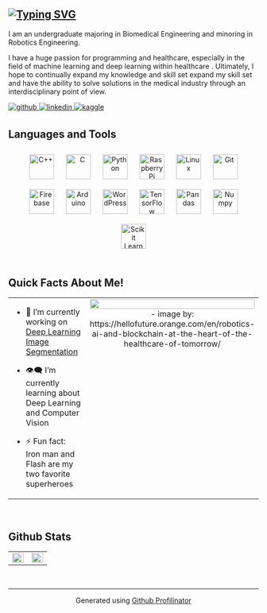  ## [![Typing SVG](https://readme-typing-svg.herokuapp.com?color=%2328C01E&size=31&width=500&lines=%3CHey+There%F0%9F%91%8B%2C++I'm+Abhinav!%2F%3E)](https://git.io/typing-svg)

I am an undergraduate majoring in Biomedical Engineering and minoring in Robotics Engineering.

I have a huge passion for programming and healthcare, especially in the field of machine learning and deep learning within healthcare . Ultimately, I hope to continually expand my knowledge and skill set expand my skill set and have the ability to solve solutions in the medical industry through an interdisciplinary point of view.
  
 
<a href="https://github.com/abhipal42" target="_blank">
<img src=https://img.shields.io/badge/github-%2324292e.svg?&style=for-the-badge&logo=github&logoColor=white alt=github style="margin-bottom: 5px;" />
</a>
<a href="https://linkedin.com/in/abhinav-palisetti" target="_blank">
<img src=https://img.shields.io/badge/linkedin-%231E77B5.svg?&style=for-the-badge&logo=linkedin&logoColor=white alt=linkedin style="margin-bottom: 5px;" />
</a>
<a href="https://www.kaggle.com/abhinavpalisetti" target="_blank">
<img src=https://img.shields.io/badge/kaggle-%2344BAE8.svg?&style=for-the-badge&logo=kaggle&logoColor=white alt=kaggle style="margin-bottom: 5px;" />
</a>  
  

<br/>  


## Languages and Tools  
<div align="center">  
<img style="margin: 10px" src="https://profilinator.rishav.dev/skills-assets/cplusplus-original.svg" alt="C++" height="50" />  
<img style="margin: 10px" src="https://profilinator.rishav.dev/skills-assets/c-original.svg" alt="C" height="50" />  
<img style="margin: 10px" src="https://profilinator.rishav.dev/skills-assets/python-original.svg" alt="Python" height="50" />  
<img style="margin: 10px" src="https://profilinator.rishav.dev/skills-assets/raspberrypi.png" alt="Raspberry Pi" height="50" />  
<img style="margin: 10px" src="https://profilinator.rishav.dev/skills-assets/linux-original.svg" alt="Linux" height="50" />  
<img style="margin: 10px" src="https://profilinator.rishav.dev/skills-assets/git-scm-icon.svg" alt="Git" height="50" />  
<img style="margin: 10px" src="https://profilinator.rishav.dev/skills-assets/firebase.png" alt="Firebase" height="50" />  
<img style="margin: 10px" src="https://profilinator.rishav.dev/skills-assets/arduino.png" alt="Arduino" height="50" />  
<img style="margin: 10px" src="https://profilinator.rishav.dev/skills-assets/wordpress.png" alt="WordPress" height="50" />  
<img style="margin: 10px" src="https://profilinator.rishav.dev/skills-assets/tensorflow-icon.svg" alt="TensorFlow" height="50" />
<img style="margin: 10px" src="https://upload.wikimedia.org/wikipedia/commons/thumb/e/ed/Pandas_logo.svg/1200px-Pandas_logo.svg.png" alt="Pandas" height="50" />
<img style="margin: 10px" src="https://upload.wikimedia.org/wikipedia/commons/thumb/3/31/NumPy_logo_2020.svg/1200px-NumPy_logo_2020.svg.png" alt="Numpy" height="50" />
<img style="margin: 10px" src="https://upload.wikimedia.org/wikipedia/commons/thumb/0/05/Scikit_learn_logo_small.svg/1200px-Scikit_learn_logo_small.svg.png" alt="Scikit Learn" height="50" />
</div>  

<br/>  


## Quick Facts About Me!  
<table><tr><td valign="top" width="50%">

- 🔭 I’m currently working on [Deep Learning Image Segmentation](https://github.com/abhipal42/Nuclei-Image-Segmentation_UNet)  
  

- 👁️‍🗨️ I’m currently learning about Deep Learning and Computer Vision  
  

- ⚡ Fun fact: Iron man and Flash are my two favorite superheroes   


</td><td valign="top" width="50%">

<div align="center">
<img src="https://hellofuture.orange.com/app/uploads/2020/05/4_deeplearning_780.gif" align="center" style="width: 100%" />
 - image by: https://hellofuture.orange.com/en/robotics-ai-and-blockchain-at-the-heart-of-the-healthcare-of-tomorrow/
</div>  


</td></tr></table>  

<br/>  


## Github Stats  
<table><tr><td valign="top" width="50%">

<img src="https://github-readme-stats.vercel.app/api?username=abhipal42&show_icons=true&count_private=true&hide_border=true" align="left" style="width: 100%" />

</td><td valign="top" width="50%">

<img src="https://github-readme-stats.vercel.app/api/top-langs/?username=abhipal42&hide_border=true&layout=compact" align="left" style="width: 100%" />

</td></tr></table>  

<br/>  

----
<div align="center">Generated using <a href="https://profilinator.rishav.dev/" target="_blank">Github Profilinator</a></div>

